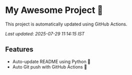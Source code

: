 # My Awesome Project 🚀

This project is automatically updated using GitHub Actions.

_Last updated: 2025-07-29 11:14:15 IST_

## Features
- Auto-update README using Python 🐍
- Auto Git push with GitHub Actions 🤖
